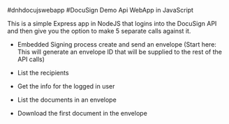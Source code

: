 #dnhdocujswebapp
#DocuSign Demo Api WebApp in JavaScript

This is a simple Express app in NodeJS that logins into the DocuSign API and then give you the option to make 5 separate calls against it.

* Embedded Signing process create and send an envelope 
 (Start here: This will generate an envelope ID that will be supplied to the rest of the API calls)

* List the recipients
* Get the info for the logged in user
* List the documents in an envelope
* Download the first document in the envelope
